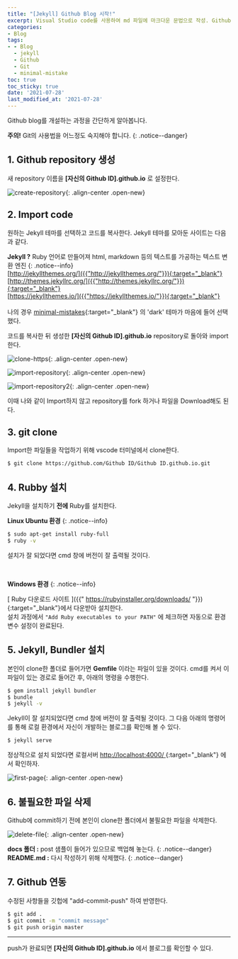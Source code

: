 ```yaml
---
title: "[Jekyll] Github Blog 시작!"
excerpt: Visual Studio code를 사용하여 md 파일에 마크다운 문법으로 작성. Github 원격 저장소에 업로드.
categories:
- Blog
tags:
- - Blog
  - jekyll
  - Github
  - Git
  - minimal-mistake
toc: true
toc_sticky: true
date: '2021-07-28'
last_modified_at: '2021-07-28'
---
```


Github blog를 개설하는 과정을 간단하게 알아봅니다.

**주의!** Git의 사용법을 어느정도 숙지해야 합니다.
{: .notice--danger}

## 1. Github repository 생성
새 repository 이름을 **[자신의 Github ID].github.io** 로 설정한다.

![create-repository](https://user-images.githubusercontent.com/62803763/127294001-f4640a23-8c82-47b9-bb55-243c7157a5fb.PNG){: .align-center .open-new}

## 2. Import code
원하는 Jekyll 테마를 선택하고 코드를 복사한다. Jekyll 테마를 모아둔 사이트는 다음과 같다.

**Jekyll ?** Ruby 언어로 만들어져 html, markdown 등의 텍스트를 가공하는 텍스트 변환 엔진
{: .notice--info}
<br>
[http://jekyllthemes.org/]({{"http://jekyllthemes.org/"}}){:target="_blank"}<br>
[http://themes.jekyllrc.org/]({{"http://themes.jekyllrc.org/"}}){:target="_blank"}<br>
[https://jekyllthemes.io/]({{"https://jekyllthemes.io/"}}){:target="_blank"}<br>
<br>
나의 경우 [minimal-mistakes]({{"https://github.com/mmistakes/minimal-mistakes"}}){:target="_blank"} 의 'dark' 테마가 마음에 들어 선택했다.

코드를 복사한 뒤 생성한 **[자신의 Github ID].github.io** repository로 돌아와 import 한다.

![clone-https](https://user-images.githubusercontent.com/62803763/127293828-d60e753f-9aa8-4293-a9b9-2af122c8c66d.PNG){: .align-center .open-new}

![import-repository](https://user-images.githubusercontent.com/62803763/127293893-f7b72c9d-915f-45ef-b14b-9ee19273a4f6.PNG){: .align-center .open-new}

![import-repository2](https://user-images.githubusercontent.com/62803763/127293953-9ae44db5-abec-4273-90d0-6784d399e580.PNG){: .align-center .open-new}

이때 나와 같이 Import하지 않고 repository를 fork 하거나 파일을 Download해도 된다.

## 3. git clone
Import한 파일들을 작업하기 위해 vscode 터미널에서 clone한다.

```bash
$ git clone https://github.com/Github ID/Github ID.github.io.git
```

## 4. Rubby 설치
Jekyll을 설치하기 **전에** Ruby를 설치한다.

**Linux Ubuntu 환경** 
{: .notice--info}

```bash
$ sudo apt-get install ruby-full
$ ruby -v
```

설치가 잘 되었다면 cmd 창에 버전이 잘 출력될 것이다.

<br>

**Windows 환경** 
{: .notice--info}

[ Ruby 다운로드 사이트 ]({{" https://rubyinstaller.org/downloads/ "}}){:target="_blank"}에서 다운받아 설치한다.<br>
설치 과정에서 `"Add Ruby executables to your PATH"` 에 체크하면 자동으로 환경변수 설정이 완료된다.

## 5. Jekyll, Bundler 설치
본인이 clone한 폴더로 들어가면 **Gemfile** 이라는 파일이 있을 것이다. cmd를 켜서 이 파일이 있는 경로로 들어간 후, 아래의 명령을 수행한다.

```bash
$ gem install jekyll bundler
$ bundle
$ jekyll -v
```

Jekyll이 잘 설치되었다면 cmd 창에 버전이 잘 출력될 것이다. 
그 다음 아래의 명령어를 통해 로컬 환경에서 자신이 개발하는 블로그를 확인해 볼 수 있다.

```bash
$ jekyll serve
```

정상적으로 설치 되었다면 로컬서버 [http://localhost:4000/ ]({{"http://localhost:4000/"}}){:target="_blank"} 에서 확인하자.

![first-page](https://user-images.githubusercontent.com/62803763/127294147-7b1c13aa-6e30-4066-8e96-504d0ef6c4a0.PNG){: .align-center .open-new}

## 6. 불필요한 파일 삭제
Github에 commit하기 전에 본인이 clone한 폴더에서 불필요한 파일을 삭제한다.

![delete-file](https://user-images.githubusercontent.com/62803763/127295569-ea06e4f0-f4ae-47ce-ba1d-bc2ffc7b84d6.PNG){: .align-center .open-new}

**docs 폴더 :** post 샘플이 들어가 있으므로 백업해 놓는다.
{: .notice--danger}
**README.md :** 다시 작성하기 위해 삭제했다.
{: .notice--danger}

## 7. Github 연동
수정된 사항들을 깃헙에 "add-commit-push" 하여 반영한다.

```bash
$ git add .
$ git commit -m "commit message"
$ git push origin master
```

---
push가 완료되면 **[자신의 Github ID].github.io** 에서 블로그를 확인할 수 있다.